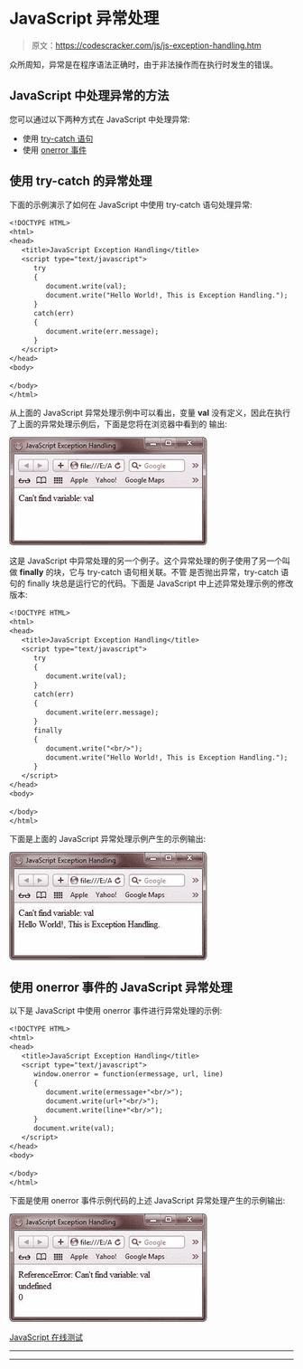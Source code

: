 # JavaScript 异常处理

> 原文：<https://codescracker.com/js/js-exception-handling.htm>

众所周知，异常是在程序语法正确时，由于非法操作而在执行时发生的错误。

## JavaScript 中处理异常的方法

您可以通过以下两种方式在 JavaScript 中处理异常:

*   使用 [try-catch 语句](/js/js-errors.htm)
*   使用 [onerror 事件](/js/js-onerror-event.htm)

## 使用 try-catch 的异常处理

下面的示例演示了如何在 JavaScript 中使用 try-catch 语句处理异常:

```
<!DOCTYPE HTML>
<html>
<head>
   <title>JavaScript Exception Handling</title>
   <script type="text/javascript">
      try
      {
         document.write(val);
         document.write("Hello World!, This is Exception Handling.");
      }
      catch(err)
      {
         document.write(err.message);
      }
   </script>
</head>
<body>

</body>
</html>
```

从上面的 JavaScript 异常处理示例中可以看出，变量 **val** 没有定义，因此在执行了上面的异常处理示例后，下面是您将在浏览器中看到的 输出:

![javascript exception handling](img/3bb101fc6fadd7264254759f7c196409.png)

这是 JavaScript 中异常处理的另一个例子。这个异常处理的例子使用了另一个叫做 **finally** 的块，它与 try-catch 语句相关联。不管 是否抛出异常，try-catch 语句的 finally 块总是运行它的代码。下面是 JavaScript 中上述异常处理示例的修改版本:

```
<!DOCTYPE HTML>
<html>
<head>
   <title>JavaScript Exception Handling</title>
   <script type="text/javascript">
      try
      {
         document.write(val);
      }
      catch(err)
      {
         document.write(err.message);
      }
      finally
      {
         document.write("<br/>");
         document.write("Hello World!, This is Exception Handling.");
      }
   </script>
</head>
<body>

</body>
</html>
```

下面是上面的 JavaScript 异常处理示例产生的示例输出:

![javascript exception handling example](img/5f390a5717132c439bd9ee638e1e7b82.png)

## 使用 onerror 事件的 JavaScript 异常处理

以下是 JavaScript 中使用 onerror 事件进行异常处理的示例:

```
<!DOCTYPE HTML>
<html>
<head>
   <title>JavaScript Exception Handling</title>
   <script type="text/javascript">
      window.onerror = function(ermessage, url, line)
      {
         document.write(ermessage+"<br/>");
         document.write(url+"<br/>");
         document.write(line+"<br/>");
      }
      document.write(val);
   </script>
</head>
<body>

</body>
</html>
```

下面是使用 onerror 事件示例代码的上述 JavaScript 异常处理产生的示例输出:

![javascript exception handling using onerror event](img/ca0fadb294430bbd634919f93c043373.png)

[JavaScript 在线测试](/exam/showtest.php?subid=6)

* * *

* * *